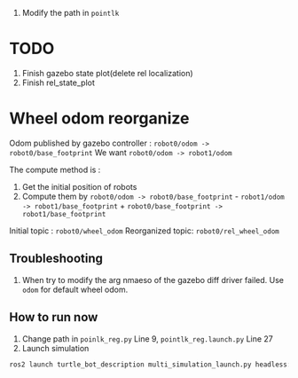 1. Modify the path in `pointlk`

# TODO



1. Finish gazebo state plot(delete rel localization)
2. Finish rel_state_plot


# Wheel odom reorganize

Odom published by gazebo controller : `robot0/odom -> robot0/base_footprint`
We want `robot0/odom -> robot1/odom`

The compute method is :
1. Get the initial position of robots
2. Compute them by `robot0/odom -> robot0/base_footprint` - `robot1/odom -> robot1/base_footprint` + `robot0/base_footprint -> robot1/base_footprint`

Initial topic : `robot0/wheel_odom`
Reorganized topic: `robot0/rel_wheel_odom`




## Troubleshooting
1. When try to modify the arg nmaeso of the gazebo diff driver failed. Use `odom` for default wheel odom.

## How to run now

1. Change path in `poinlk_reg.py` Line 9, `pointlk_reg.launch.py` Line 27
2. Launch simulation
```sh
ros2 launch turtle_bot_description multi_simulation_launch.py headless:=False
```